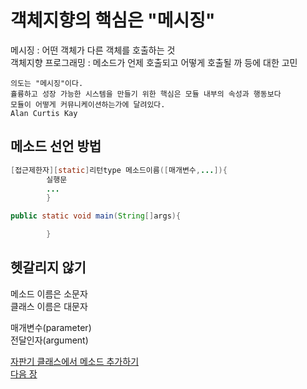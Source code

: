 # 객체지향의 핵심은 "메시징"

메시징 : 어떤 객체가 다른 객체를 호출하는 것   
객체지향 프로그래밍 : 메소드가 언제 호출되고 어떻게 호출될 까 등에 대한 고민

    의도는 "메시징"이다.   
    휼륭하고 성장 가능한 시스템을 만들기 위한 핵심은 모듈 내부의 속성과 행동보다   
    모듈이 어떻게 커뮤니케이션하는가에 달려있다.   
    Alan Curtis Kay

## 메소드 선언 방법

```java
[접근제한자][static]리턴type 메소드이름([매개변수,...]){
        실행문
        ...
        }
```

```java
public static void main(String[]args){

        }
```

## 헷갈리지 않기

메소드 이름은 소문자   
클래스 이름은 대문자

매개변수(parameter)   
전달인자(argument)

[자판기 클래스에서 메소드 추가하기](../src/VendingMachine.java)    
[다음 장](24.md)